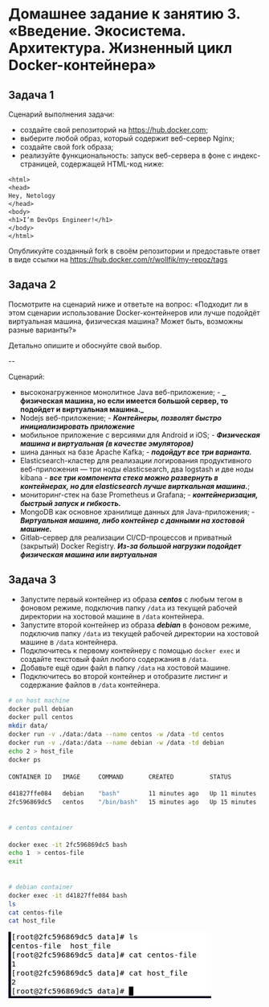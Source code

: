 
# Домашнее задание к занятию 3. «Введение. Экосистема. Архитектура. Жизненный цикл Docker-контейнера»


## Задача 1

Сценарий выполнения задачи:

- создайте свой репозиторий на https://hub.docker.com;
- выберите любой образ, который содержит веб-сервер Nginx;
- создайте свой fork образа;
- реализуйте функциональность:
запуск веб-сервера в фоне с индекс-страницей, содержащей HTML-код ниже:
```
<html>
<head>
Hey, Netology
</head>
<body>
<h1>I’m DevOps Engineer!</h1>
</body>
</html>
```

Опубликуйте созданный fork в своём репозитории и предоставьте ответ в виде ссылки на https://hub.docker.com/r/wollfik/my-repoz/tags

## Задача 2

Посмотрите на сценарий ниже и ответьте на вопрос:
«Подходит ли в этом сценарии использование Docker-контейнеров или лучше подойдёт виртуальная машина, физическая машина? Может быть, возможны разные варианты?»

Детально опишите и обоснуйте свой выбор.

--

Сценарий:

- высоконагруженное монолитное Java веб-приложение; - **_ физическая машина, но если имеется большой сервер, то подойдет и виртуальная машина._**
- Nodejs веб-приложение; - **_Контейнеры, позволят быстро инициализировать приложение_**
- мобильное приложение c версиями для Android и iOS; - **_Физическая машина и виртуальная (в качестве эмуляторов)_**
- шина данных на базе Apache Kafka; - **_подойдут все три варианта._**
- Elasticsearch-кластер для реализации логирования продуктивного веб-приложения — три ноды elasticsearch, два logstash и две ноды kibana - **_все три компонента стека можно развернуть в контейнерах, но для elasticsearch лучше вирткальная машина._**;
- мониторинг-стек на базе Prometheus и Grafana; - **_контейнеризация, быстрый запуск и гибкость._**
- MongoDB как основное хранилище данных для Java-приложения; - **_Виртуальная машина, либо контейнер с данными на хостовой машине._**
- Gitlab-сервер для реализации CI/CD-процессов и приватный (закрытый) Docker Registry. **_Из-за большой нагрузки подойдет физическая машина или виртуальная_**

## Задача 3

- Запустите первый контейнер из образа ***centos*** c любым тегом в фоновом режиме, подключив папку ```/data``` из текущей рабочей директории на хостовой машине в ```/data``` контейнера.
- Запустите второй контейнер из образа ***debian*** в фоновом режиме, подключив папку ```/data``` из текущей рабочей директории на хостовой машине в ```/data``` контейнера.
- Подключитесь к первому контейнеру с помощью ```docker exec``` и создайте текстовый файл любого содержания в ```/data```.
- Добавьте ещё один файл в папку ```/data``` на хостовой машине.
- Подключитесь во второй контейнер и отобразите листинг и содержание файлов в ```/data``` контейнера.

```bash
# on host machine
docker pull debian
docker pull centos
mkdir data/
docker run -v ./data:/data --name centos -w /data -td centos
docker run -v ./data:/data --name debian -w /data -td debian
echo 2 > host_file
docker ps

CONTAINER ID   IMAGE     COMMAND       CREATED          STATUS          PORTS     NAMES

d41827ffe084   debian    "bash"        11 minutes ago   Up 11 minutes             debian
2fc596869dc5   centos    "/bin/bash"   15 minutes ago   Up 15 minutes             centos


# centos container

docker exec -it 2fc596869dc5 bash
echo 1  > centos-file
exit


# debian container
docker exec -it d41827ffe084 bash
ls
cat centos-file
cat host_file

```
![Screenshot](https://github.com/Wollfik/-Myrepoz-SQL.-1/blob/main/img/Screenshot_5.png)

